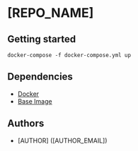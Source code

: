 # [REPO_NAME]

## Getting started
```docker-compose -f docker-compose.yml up```

## Dependencies
 - [Docker](https://www.docker.com/)
 - [Base Image](https://github.com/Maik13579/ros-docker-base-image/tree/master)

## Authors
 - [AUTHOR] ([AUTHOR_EMAIL])
